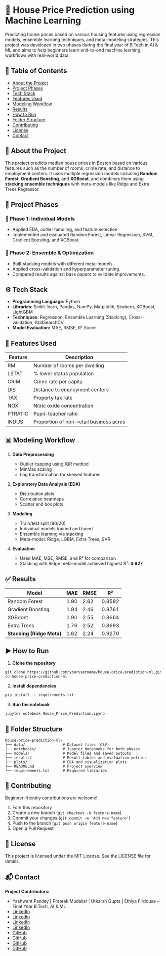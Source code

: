 
# 🏡 House Price Prediction using Machine Learning

Predicting house prices based on various housing features using regression models, ensemble learning techniques, and meta-modeling strategies. This project was developed in two phases during the final year of B.Tech in AI & ML and aims to help beginners learn end-to-end machine learning workflows with real-world data.

## 📌 Table of Contents
- [About the Project](#about-the-project)
- [Project Phases](#project-phases)
- [Tech Stack](#tech-stack)
- [Features Used](#features-used)
- [Modeling Workflow](#modeling-workflow)
- [Results](#results)
- [How to Run](#how-to-run)
- [Folder Structure](#folder-structure)
- [Contributing](#contributing)
- [License](#license)
- [Contact](#contact)

## 📖 About the Project
This project predicts median house prices in Boston based on various features such as the number of rooms, crime rate, and distance to employment centers. It uses multiple regression models including **Random Forest**, **Gradient Boosting**, and **XGBoost**, and combines them using **stacking ensemble techniques** with meta-models like Ridge and Extra Trees Regressor.

## 🧠 Project Phases

### 🔹 Phase 1: Individual Models
- Applied EDA, outlier handling, and feature selection.
- Implemented and evaluated Random Forest, Linear Regression, SVM, Gradient Boosting, and XGBoost.

### 🔹 Phase 2: Ensemble & Optimization
- Built stacking models with different meta-models.
- Applied cross-validation and hyperparameter tuning.
- Compared results against base papers to validate improvements.

## ⚙️ Tech Stack
- **Programming Language:** Python
- **Libraries:** Scikit-learn, Pandas, NumPy, Matplotlib, Seaborn, XGBoost, LightGBM
- **Techniques:** Regression, Ensemble Learning (Stacking), Cross-validation, GridSearchCV
- **Model Evaluation:** MAE, RMSE, R² Score

## 🧾 Features Used

| Feature   | Description                                |
|-----------|--------------------------------------------|
| RM        | Number of rooms per dwelling               |
| LSTAT     | % lower status population                  |
| CRIM      | Crime rate per capita                      |
| DIS       | Distance to employment centers             |
| TAX       | Property tax rate                          |
| NOX       | Nitric oxide concentration                 |
| PTRATIO   | Pupil-teacher ratio                        |
| INDUS     | Proportion of non-retail business acres    |

## 📊 Modeling Workflow

1. **Data Preprocessing**
   - Outlier capping using IQR method
   - MinMax scaling
   - Log transformation for skewed features

2. **Exploratory Data Analysis (EDA)**
   - Distribution plots
   - Correlation heatmaps
   - Scatter and box plots

3. **Modeling**
   - Train/test split (80/20)
   - Individual models trained and tuned
   - Ensemble learning via stacking
   - Meta-model: Ridge, LGBM, Extra Trees, SVR

4. **Evaluation**
   - Used MAE, MSE, RMSE, and R² for comparison
   - Stacking with Ridge meta-model achieved highest R²: **0.927**

## ✅ Results

| Model                    | MAE   | RMSE  | R²     |
|-------------------------|-------|-------|--------|
| Random Forest           | 1.90  | 2.62  | 0.8592 |
| Gradient Boosting       | 1.84  | 2.46  | 0.8761 |
| XGBoost                 | 1.90  | 2.55  | 0.8664 |
| Extra Trees             | 1.76  | 2.52  | 0.8693 |
| **Stacking (Ridge Meta)** | 1.62  | 2.24  | 0.9270 |

## ▶️ How to Run

1. **Clone the repository**
```bash
git clone https://github.com/yourusername/house-price-prediction-ml.git
cd house-price-prediction-ml
```

2. **Install dependencies**
```bash
pip install -r requirements.txt
```

3. **Run the notebook**
```bash
jupyter notebook House_Price_Prediction.ipynb
```

## 📁 Folder Structure

```
house-price-prediction-ml/
├── data/                 # Dataset files (CSV)
├── notebooks/            # Jupyter Notebooks for both phases
├── models/               # Model files and saved outputs
├── results/              # Result tables and evaluation metrics
├── plots/                # EDA and visualization plots
├── README.md             # Project overview
└── requirements.txt      # Required libraries
```

## 🤝 Contributing

Beginner-friendly contributions are welcome!

1. Fork this repository  
2. Create a new branch (`git checkout -b feature-name`)  
3. Commit your changes (`git commit -m 'Add new feature'`)  
4. Push to the branch (`git push origin feature-name`)  
5. Open a Pull Request  

## 📄 License

This project is licensed under the MIT License. See the LICENSE file for details.

## 📬 Contact

**Project Contributors:**  
- Yashwant Pandey | Prateek Mudaliar | Utkarsh Gupta | Ethiya Firdouse – Final Year B.Tech, AI & ML  
- [LinkedIn](https://linkedin.com/in/yashwantpandey)
- [LinkedIn](https://linkedin.com/in/prateek-mudaliar-176741245)
- [LinkedIn](https://linkedin.com/in/utkarshgupta2502)
- [LinkedIn](https://linkedin.com/in/ethiya-firdouse-36577b245)
- [GitHub](https://github.com/yashwantpandey)
- [GitHub](https://github.com/prateekMudaliar)
- [GitHub](https://github.com/prateekMudaliar)
- [GitHub](https://github.com/prateekMudaliar)
